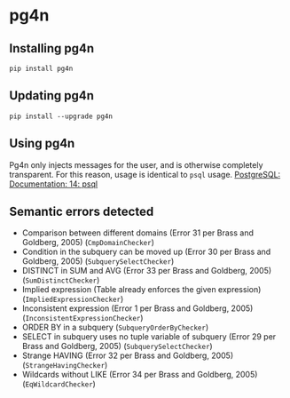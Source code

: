 # pg4n

## Installing pg4n

`pip install pg4n`

## Updating pg4n

`pip install --upgrade pg4n`

## Using pg4n

Pg4n only injects messages for the user, and is otherwise completely transparent. For this reason, usage is identical to `psql` usage. [PostgreSQL: Documentation: 14: psql](https://www.postgresql.org/docs/14/app-psql.html)

## Semantic errors detected

- Comparison between different domains (Error 31 per Brass and Goldberg, 2005) (`CmpDomainChecker`)
- Condition in the subquery can be moved up (Error 30 per Brass and Goldberg, 2005) (`SubquerySelectChecker`)
- DISTINCT in SUM and AVG (Error 33 per Brass and Goldberg, 2005) (`SumDistinctChecker`)
- Implied expression (Table already enforces the given expression) (`ImpliedExpressionChecker`)
- Inconsistent expression (Error 1 per Brass and Goldberg, 2005) (`InconsistentExpressionChecker`)
- ORDER BY in a subquery (`SubqueryOrderByChecker`)
- SELECT in subquery uses no tuple variable of subquery (Error 29 per Brass and Goldberg, 2005) (`SubquerySelectChecker`)
- Strange HAVING (Error 32 per Brass and Goldberg, 2005) (`StrangeHavingChecker`)
- Wildcards without LIKE (Error 34 per Brass and Goldberg, 2005) (`EqWildcardChecker`)
